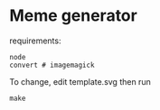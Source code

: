 # Meme generator

requirements:

    node
    convert # imagemagick

To change, edit template.svg then run 

    make

